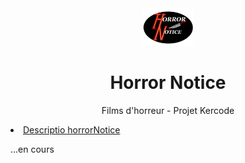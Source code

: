 <div align="center">
  <a href="#">
    <img src="public/images/logo.png" alt="Logo horrorNotice" height="60">
  </a>
  <h1 align="center">Horror Notice</h1>

  <p align="center">Films d'horreur - Projet Kercode</p>
</div>
 <li>
 <a href="#description">Descriptio horrorNotice</a>

...en cours
